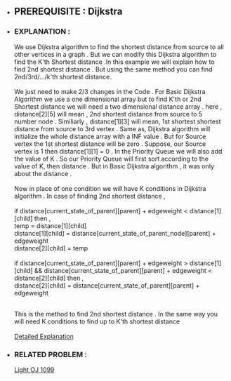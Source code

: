 - ## PREREQUISITE : Dijkstra 
- ### EXPLANATION :
    We use Dijkstra algorithm to find the shortest distance from source to all other vertices in a graph . But we can modify this Dijkstra algorithm to find the K'th Shortest
    distance .In this example we will explain how to find 2nd shortest distance . But using the same method you can find 2nd/3rd/.../k'th shortest distance. <br><br>
    We just need to make 2/3 changes in the Code . For Basic Dijkstra Algorithm we use a one dimensional array but to find K'th or 2nd Shortest distance we will need a two 
    dimensional distance array . here , distance[2][5] will mean , 2nd shortest distance from source to 5 number node . Similiarly , distance[1][3] will mean, 1st shortest 
    shortest distance from source to 3rd vertex . Same as, Dijkstra algorithm will initialize the whole distance array with a INF value . But for Source vertex the 1st shortest
    distance will be zero . Suppose, our Source vertex is 1 then distance[1][1] = 0 . In the Priority Queue we will also add the value of K . So our Priority Queue will 
    first sort according to the value of K, then distance . But in Basic Dijkstra algorithm , it was only about the distance .<br><br>
    Now in place of one condition we will have K conditions in Dijkstra algorithm . In case of finding 2nd shortest distance ,<br><br>
    if distance[current_state_of_parent][parent] + edgeweight < distance[1][child] then ,<br>
    temp = distance[1][child] <br>
    distance[1][child] = distance[current_state_of_parent_node][parent] + edgeweight <br>
    distance[2][child] = temp <br><br>
    if distance[current_state_of_parent][parent] + edgeweight > distance[1][child] && distance[current_state_of_parent][parent] + edgeweight < distance[2][child] then ,<br>
    distance[2][child] = distance[current_state_of_parent][parent] + edgeweight <br><br>
    
    This is the method to find 2nd shortest distance . In the same way you will need K conditions to find up to K'th shortest distance <br><br>
    [Detailed Explanation](http://lbv-pc.blogspot.com/2012/06/not-best.html) 
- ### RELATED PROBLEM :
   [Light OJ 1099](http://lightoj.com/volume_showproblem.php?problem=1099)
